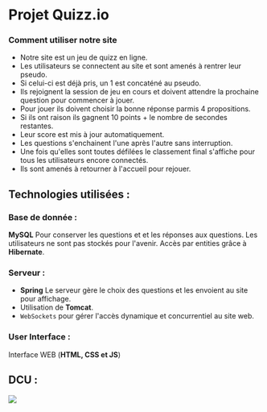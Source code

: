 # Projet Quizz.io

### Comment utiliser notre site

- Notre site est un jeu de quizz en ligne. 
- Les utilisateurs se connectent au site et sont amenés à rentrer leur pseudo.
- Si celui-ci est déjà pris, un 1 est concaténé au pseudo.
- Ils rejoignent la session de jeu en cours et doivent attendre la prochaine question pour commencer à jouer.
- Pour jouer ils doivent choisir la bonne réponse parmis 4 propositions.
- Si ils ont raison ils gagnent 10 points + le nombre de secondes restantes.
- Leur score est mis à jour automatiquement.
- Les questions s'enchainent l'une après l'autre sans interruption.
- Une fois qu'elles sont toutes défilées le classement final s'affiche pour tous les utilisateurs encore connectés.
- Ils sont amenés à retourner à l'accueil pour rejouer.

## Technologies utilisées :

### Base de donnée :

**MySQL** Pour conserver les questions et et les réponses aux questions.
Les utilisateurs ne sont pas stockés pour l'avenir.
Accès par entities grâce à **Hibernate**.

### Serveur :

- **Spring** Le serveur gère le choix des questions et les envoient au site pour affichage.
- Utilisation de **Tomcat**.
- ```WebSockets``` pour gérer l'accès dynamique et concurrentiel au site web.

### User Interface :

Interface WEB (**HTML, CSS et JS**)

## DCU :

![](Pictures/Pictures/DCU%20quizz.png)
